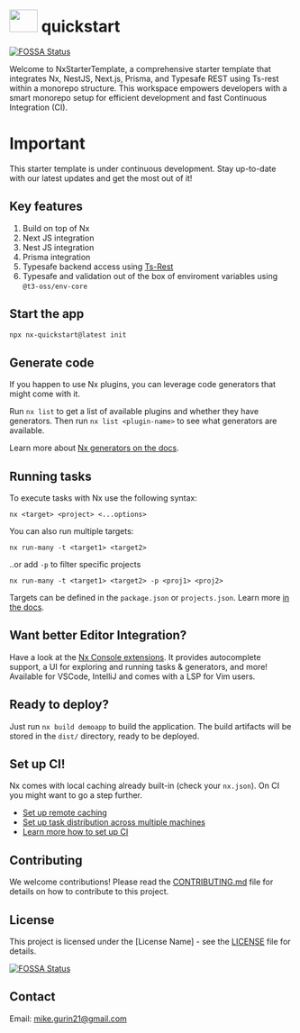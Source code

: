 # <img src="https://raw.githubusercontent.com/nrwl/nx/master/images/nx-logo.png" width="50" height="40" /> quickstart
[![FOSSA Status](https://app.fossa.com/api/projects/git%2Bgithub.com%2FMikeXado%2Fnx-quickstart.svg?type=shield)](https://app.fossa.com/projects/git%2Bgithub.com%2FMikeXado%2Fnx-quickstart?ref=badge_shield)


Welcome to NxStarterTemplate, a comprehensive starter template that integrates Nx, NestJS, Next.js, Prisma, and Typesafe REST using Ts-rest within a monorepo structure. This workspace empowers developers with a smart monorepo setup for efficient development and fast Continuous Integration (CI).

# Important
This starter template is under continuous development. Stay up-to-date with our latest updates and get the most out of it!


## Key features
1. Build on top of Nx
2. Next JS integration
3. Nest JS integration
4. Prisma integration
5. Typesafe backend access using [Ts-Rest](https://ts-rest.com/)
6. Typesafe and validation out of the box of enviroment variables using `@t3-oss/env-core`

## Start the app
```bash
npx nx-quickstart@latest init
```

## Generate code

If you happen to use Nx plugins, you can leverage code generators that might come with it.

Run `nx list` to get a list of available plugins and whether they have generators. Then run `nx list <plugin-name>` to see what generators are available.

Learn more about [Nx generators on the docs](https://nx.dev/plugin-features/use-code-generators).

## Running tasks

To execute tasks with Nx use the following syntax:

```
nx <target> <project> <...options>
```

You can also run multiple targets:

```
nx run-many -t <target1> <target2>
```

..or add `-p` to filter specific projects

```
nx run-many -t <target1> <target2> -p <proj1> <proj2>
```

Targets can be defined in the `package.json` or `projects.json`. Learn more [in the docs](https://nx.dev/core-features/run-tasks).

## Want better Editor Integration?

Have a look at the [Nx Console extensions](https://nx.dev/nx-console). It provides autocomplete support, a UI for exploring and running tasks & generators, and more! Available for VSCode, IntelliJ and comes with a LSP for Vim users.

## Ready to deploy?

Just run `nx build demoapp` to build the application. The build artifacts will be stored in the `dist/` directory, ready to be deployed.

## Set up CI!

Nx comes with local caching already built-in (check your `nx.json`). On CI you might want to go a step further.

- [Set up remote caching](https://nx.dev/core-features/share-your-cache)
- [Set up task distribution across multiple machines](https://nx.dev/nx-cloud/features/distribute-task-execution)
- [Learn more how to set up CI](https://nx.dev/recipes/ci)

## Contributing

We welcome contributions! Please read the [CONTRIBUTING.md](CONTRIBUTING.md) file for details on how to contribute to this project.

## License

This project is licensed under the [License Name] - see the [LICENSE](LICENSE) file for details.


[![FOSSA Status](https://app.fossa.com/api/projects/git%2Bgithub.com%2FMikeXado%2Fnx-quickstart.svg?type=large)](https://app.fossa.com/projects/git%2Bgithub.com%2FMikeXado%2Fnx-quickstart?ref=badge_large)

## Contact
Email: [mike.gurin21@gmail.com](mailto:mike.gurin21@gmail.com)